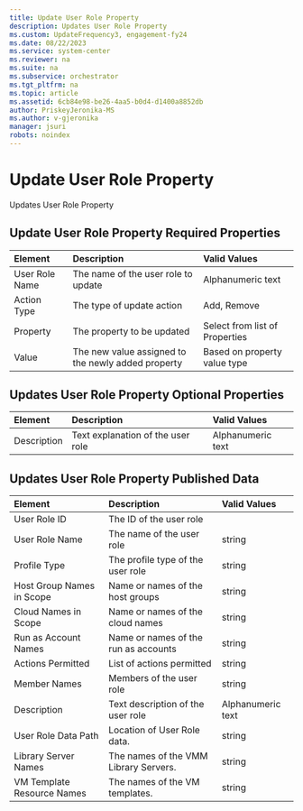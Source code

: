 ```yaml
---
title: Update User Role Property
description: Updates User Role Property
ms.custom: UpdateFrequency3, engagement-fy24
ms.date: 08/22/2023
ms.service: system-center
ms.reviewer: na
ms.suite: na
ms.subservice: orchestrator
ms.tgt_pltfrm: na
ms.topic: article
ms.assetid: 6cb84e98-be26-4aa5-b0d4-d1400a8852db
author: PriskeyJeronika-MS
ms.author: v-gjeronika
manager: jsuri
robots: noindex
---
```

# Update User Role Property



Updates User Role Property

## Update User Role Property Required Properties

| Element   | Description   | Valid Values   |
|:---|:---|:---|
| User Role Name | The name of the user role to update   | Alphanumeric text   |
| Action Type   | The type of update action   | Add, Remove   |
| Property   | The property to be updated   | Select from list of Properties |
| Value   | The new value assigned to the newly added property | Based on property value type   |

## Updates User Role Property Optional Properties

| Element   | Description   | Valid Values   |
|:---|:---|:---|
| Description | Text explanation of the user role | Alphanumeric text |

## Updates User Role Property Published Data

| Element   | Description   | Valid Values   |
|:---|:---|:---|
| User Role ID   | The ID of the user role   |   |
| User Role Name   | The name of the user role   | string   |
| Profile Type   | The profile type of the user role   | string   |
| Host Group Names in Scope  | Name or names of the host groups   | string   |
| Cloud Names in Scope   | Name or names of the cloud names   | string   |
| Run as Account Names   | Name or names of the run as accounts  | string   |
| Actions Permitted   | List of actions permitted   | string   |
| Member Names   | Members of the user role   | string   |
| Description   | Text description of the user role   | Alphanumeric text |
| User Role Data Path   | Location of User Role data.   | string   |
| Library Server Names   | The names of the VMM Library Servers. | string   |
| VM Template Resource Names | The names of the VM templates.   | string   |
